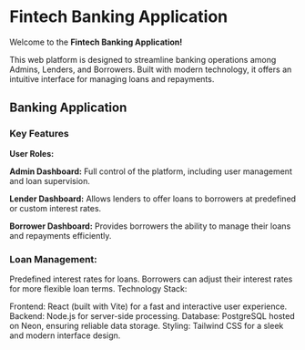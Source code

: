 <h1>Fintech Banking Application</h1>

Welcome to the <strong>Fintech Banking Application!</strong>

This web platform is designed to streamline banking operations among Admins, Lenders, and Borrowers. 
Built with modern technology, it offers an intuitive interface for managing loans and repayments.

<h2>Banking Application</h2>

<h3>Key Features</h3>

<strong>User Roles:</strong>

<p><strong>Admin Dashboard:</strong> Full control of the platform, including user management and loan supervision.</p>
<p><strong>Lender Dashboard:</strong> Allows lenders to offer loans to borrowers at predefined or custom interest rates.</p>
<p><strong>Borrower Dashboard:</strong> Provides borrowers the ability to manage their loans and repayments efficiently.</p>

<h3>Loan Management:</h3>
Predefined interest rates for loans.
Borrowers can adjust their interest rates for more flexible loan terms.
Technology Stack:

Frontend: React (built with Vite) for a fast and interactive user experience.
Backend: Node.js for server-side processing.
Database: PostgreSQL hosted on Neon, ensuring reliable data storage.
Styling: Tailwind CSS for a sleek and modern interface design.

